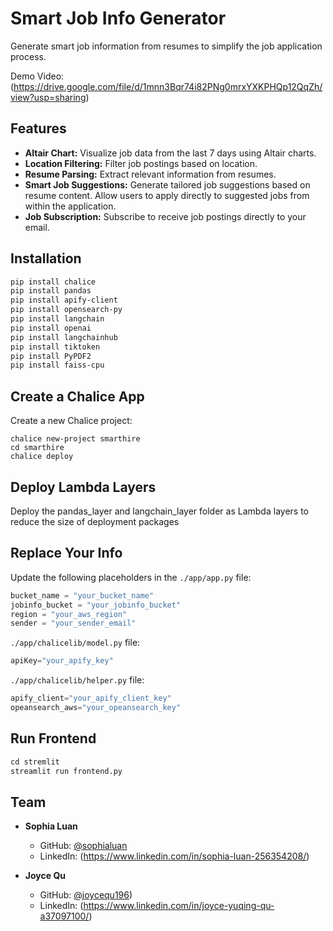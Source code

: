 # Smart Job Info Generator


Generate smart job information from resumes to simplify the job application process. 

Demo Video:(https://drive.google.com/file/d/1mnn3Bqr74i82PNg0mrxYXKPHQp12QqZh/view?usp=sharing)


## Features

- **Altair Chart:** Visualize job data from the last 7 days using Altair charts.
- **Location Filtering:** Filter job postings based on location.
- **Resume Parsing:** Extract relevant information from resumes.
- **Smart Job Suggestions:** Generate tailored job suggestions based on resume content. Allow users to apply directly to suggested jobs from within the application.
- **Job Subscription:** Subscribe to receive job postings directly to your email.


## Installation

```bash
pip install chalice
pip install pandas
pip install apify-client
pip install opensearch-py
pip install langchain
pip install openai
pip install langchainhub
pip install tiktoken
pip install PyPDF2
pip install faiss-cpu
```

## Create a Chalice App
Create a new Chalice project:

```
chalice new-project smarthire
cd smarthire
chalice deploy
```

## Deploy Lambda Layers
Deploy the pandas_layer and langchain_layer folder as Lambda layers to reduce the size of deployment packages


## Replace Your Info

Update the following placeholders in the `./app/app.py` file:

```python
bucket_name = "your_bucket_name"
jobinfo_bucket = "your_jobinfo_bucket"
region = "your_aws_region"
sender = "your_sender_email"
```

`./app/chalicelib/model.py` file:
```python
apiKey="your_apify_key"
```

`./app/chalicelib/helper.py` file:
```python
apify_client="your_apify_client_key"
opeansearch_aws="your_opeansearch_key"
```

## Run Frontend
```python
cd stremlit
streamlit run frontend.py
```

## Team

- **Sophia Luan**
  - GitHub: [@sophialuan](https://github.com/sophialuan)
  - LinkedIn: (https://www.linkedin.com/in/sophia-luan-256354208/)

- **Joyce Qu**
  - GitHub: [@joycequ196](https://github.com/joycequ196))
  - LinkedIn: (https://www.linkedin.com/in/joyce-yuqing-qu-a37097100/)
